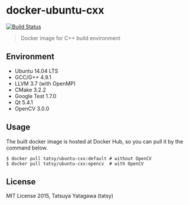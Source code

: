 docker-ubuntu-cxx
===

[![Build Status](https://travis-ci.org/tatsy/docker-ubuntu-cxx.svg?branch=master)](https://travis-ci.org/tatsy/docker-ubuntu-cxx)

> Docker image for C++ build environment

## Environment

* Ubuntu 14.04 LTS
* GCC/G++ 4.9.1
* LLVM 3.7 (with OpenMP)
* CMake 3.2.2
* Google Test 1.7.0
* Qt 5.4.1
* OpenCV 3.0.0

## Usage

The built docker image is hosted at Docker Hub, so you can pull it by the command below.

```shell
$ docker pull tatsy/ubuntu-cxx:default # without OpenCV
$ docker pull tatsy/ubuntu-cxx:opencv  # with OpenCV
```

## License

MIT License 2015, Tatsuya Yatagawa (tatsy)
